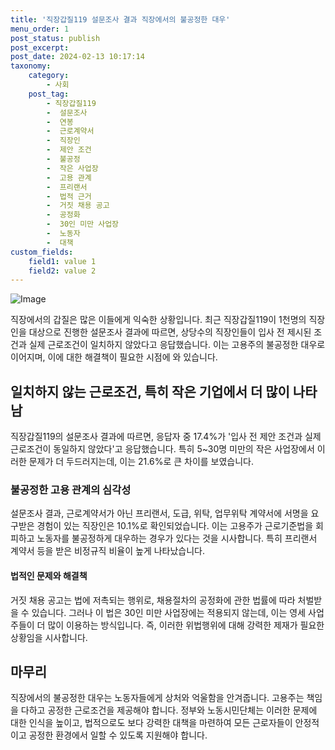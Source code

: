```yaml
---
title: '직장갑질119 설문조사 결과 직장에서의 불공정한 대우'
menu_order: 1
post_status: publish
post_excerpt: 
post_date: 2024-02-13 10:17:14
taxonomy:
    category:
        - 사회
    post_tag:
        - 직장갑질119
        -  설문조사
        -  연봉
        -  근로계약서
        -  직장인
        -  제안 조건
        -  불공정
        -  작은 사업장
        -  고용 관계
        -  프리랜서
        -  법적 근거
        -  거짓 채용 공고
        -  공정화
        -  30인 미만 사업장
        -  노동자
        -  대책
custom_fields:
    field1: value 1
    field2: value 2
---
```


![Image](https://imgnews.pstatic.net/image/028/2024/02/12/0002676539_001_20240213013104592.jpg?type=w647)

직장에서의 갑질은 많은 이들에게 익숙한 상황입니다. 최근 직장갑질119이 1천명의 직장인을 대상으로 진행한 설문조사 결과에 따르면, 상당수의 직장인들이 입사 전 제시된 조건과 실제 근로조건이 일치하지 않았다고 응답했습니다. 이는 고용주의 불공정한 대우로 이어지며, 이에 대한 해결책이 필요한 시점에 와 있습니다.
## 일치하지 않는 근로조건, 특히 작은 기업에서 더 많이 나타남
직장갑질119의 설문조사 결과에 따르면, 응답자 중 17.4%가 '입사 전 제안 조건과 실제 근로조건이 동일하지 않았다'고 응답했습니다. 특히 5~30명 미만의 작은 사업장에서 이러한 문제가 더 두드러지는데, 이는 21.6%로 큰 차이를 보였습니다.
### 불공정한 고용 관계의 심각성
설문조사 결과, 근로계약서가 아닌 프리랜서, 도급, 위탁, 업무위탁 계약서에 서명을 요구받은 경험이 있는 직장인은 10.1%로 확인되었습니다. 이는 고용주가 근로기준법을 회피하고 노동자를 불공정하게 대우하는 경우가 있다는 것을 시사합니다. 특히 프리랜서 계약서 등을 받은 비정규직 비율이 높게 나타났습니다.
#### 법적인 문제와 해결책
거짓 채용 공고는 법에 저촉되는 행위로, 채용절차의 공정화에 관한 법률에 따라 처벌받을 수 있습니다. 그러나 이 법은 30인 미만 사업장에는 적용되지 않는데, 이는 영세 사업주들이 더 많이 이용하는 방식입니다. 즉, 이러한 위법행위에 대해 강력한 제재가 필요한 상황임을 시사합니다.
## 마무리
직장에서의 불공정한 대우는 노동자들에게 상처와 억울함을 안겨줍니다. 고용주는 책임을 다하고 공정한 근로조건을 제공해야 합니다. 정부와 노동시민단체는 이러한 문제에 대한 인식을 높이고, 법적으로도 보다 강력한 대책을 마련하여 모든 근로자들이 안정적이고 공정한 환경에서 일할 수 있도록 지원해야 합니다.
